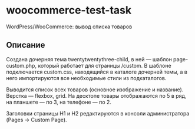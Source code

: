 # woocommerce-test-task
WordPress/WooCommerce: вывод списка товаров

## Описание

Создана дочерняя тема twentytwentythree-child, в ней — шаблон page-custom.php, который работает для страницы /custom. В шаблоне подключается custom.css, находящийся в каталоге дочерней темы, а в него импортируются все необходимые стили из подкаталогов.

Выводится список всех товаров (основное изображение и название). Верстка — flexbox, grid. На десктопе товары отображаются по 5 в ряд, на планшете — по 3, на телефоне — по 2.

Заголовки страницы H1 и H2 редактируются в консоли администратора (Pages → Custom Page).
